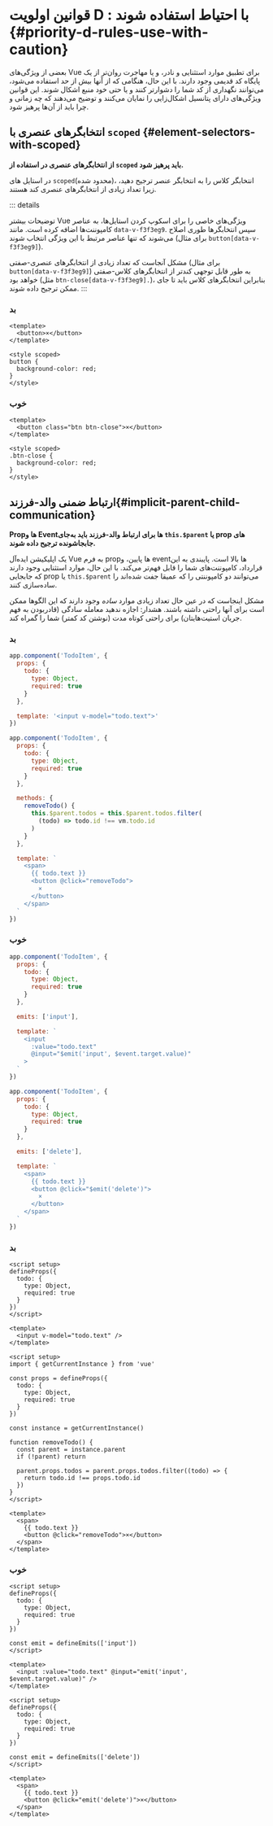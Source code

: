 # قوانین اولویت D : با احتیاط استفاده شوند {#priority-d-rules-use-with-caution}

بعضی از ویژگی‌های Vue برای تطبیق موارد استثنایی و نادر، و یا مهاجرت روان‌تر از یک پایگاه کد قدیمی وجود دارند. با این حال، هنگامی که از آنها بیش از حد استفاده می‌شود، می‌توانند نگهداری از کد شما را دشوارتر کنند و یا حتی خود منبع اشکال شوند. این قوانین ویژگی‌های دارای پتانسیل اشکال‌زایی را نمایان می‌کنند و توضیح می‌دهند که چه زمانی و چرا باید از آن‌ها پرهیز شود.

## انتخابگرهای عنصری با `scoped` {#element-selectors-with-scoped}

**از انتخابگرهای عنصری در استفاده از `scoped` باید پرهیز شود.**

در استایل های `scoped`(محدود شده)، انتخابگر‌ کلاس را به انتخابگر‌ عنصر ترجیح دهید، زیرا تعداد زیادی از انتخابگرهای عنصری کند هستند.

::: details <nav style="display: inline-block; cursor: pointer">توضیحات بیشتر</nav>
Vue ویژگی‌های خاصی را برای اسکوپ کردن استایل‌ها، به عناصر کامپوننت‌ها اضافه کرده است. مانند `data-v-f3f3eg9`. سپس انتخابگر‌ها طوری اصلاح می‌شوند که تنها عناصر مرتبط با این ویژگی انتخاب شوند (برای مثال `button[data-v-f3f3eg9]`).

مشکل آنجاست که تعداد زیادی از انتخابگرهای عنصری-صفتی (برای مثال `button[data-v-f3f3eg9]`) به طور قابل توجهی  کندتر از انتخابگرهای کلاس-صفتی خواهد بود (مثل `btn-close[data-v-f3f3eg9].`)، بنابراین انتخابگرهای کلاس باید تا جای ممکن ترجیح داده شوند.
:::

<div class="style-example style-example-bad">
<h3>بد</h3>

```vue-html
<template>
  <button>×</button>
</template>

<style scoped>
button {
  background-color: red;
}
</style>
```

</div>

<div class="style-example style-example-good">
<h3>خوب</h3>

```vue-html
<template>
  <button class="btn btn-close">×</button>
</template>

<style scoped>
.btn-close {
  background-color: red;
}
</style>
```

</div>

## ارتباط ضمنی والد-فرزند{#implicit-parent-child-communication}

**Propها و Eventها برای ارتباط والد-فرزند باید به‌جای `this.$parent` یا prop های جابجاشونده ترجیح داده شوند.**

یک اپلیکیشن ایده‌آل Vue به فرم propها پایین، و eventها بالا است. پایبندی به این قرارداد، کامپوننت‌های شما را قابل فهم‌تر می‌کند. با این حال، موارد استثنایی وجود دارند که جابجایی prop یا `this.$parent` می‌توانند دو کامپوننتی را که عمیقا جفت شده‌اند را ساده‌سازی کنند.

مشکل اینجاست که در عین حال تعداد زیادی موارد _ساده_ وجود دارند که این الگوها ممکن است برای آنها راحتی داشته باشند. هشدار: اجازه ندهید معامله سادگی (قادربودن به فهم جریان استیت‌هایتان) برای راحتی کوتاه مدت (نوشتن کد کمتر) شما را گمراه کند.

<div class="options-api">

<div class="style-example style-example-bad">
<h3>بد</h3>

```js
app.component('TodoItem', {
  props: {
    todo: {
      type: Object,
      required: true
    }
  },

  template: '<input v-model="todo.text">'
})
```

```js
app.component('TodoItem', {
  props: {
    todo: {
      type: Object,
      required: true
    }
  },

  methods: {
    removeTodo() {
      this.$parent.todos = this.$parent.todos.filter(
        (todo) => todo.id !== vm.todo.id
      )
    }
  },

  template: `
    <span>
      {{ todo.text }}
      <button @click="removeTodo">
        ×
      </button>
    </span>
  `
})
```

</div>

<div class="style-example style-example-good">
<h3>خوب</h3>

```js
app.component('TodoItem', {
  props: {
    todo: {
      type: Object,
      required: true
    }
  },

  emits: ['input'],

  template: `
    <input
      :value="todo.text"
      @input="$emit('input', $event.target.value)"
    >
  `
})
```

```js
app.component('TodoItem', {
  props: {
    todo: {
      type: Object,
      required: true
    }
  },

  emits: ['delete'],

  template: `
    <span>
      {{ todo.text }}
      <button @click="$emit('delete')">
        ×
      </button>
    </span>
  `
})
```

</div>

</div>

<div class="composition-api">

<div class="style-example style-example-bad">
<h3>بد</h3>

```vue
<script setup>
defineProps({
  todo: {
    type: Object,
    required: true
  }
})
</script>

<template>
  <input v-model="todo.text" />
</template>
```

```vue
<script setup>
import { getCurrentInstance } from 'vue'

const props = defineProps({
  todo: {
    type: Object,
    required: true
  }
})

const instance = getCurrentInstance()

function removeTodo() {
  const parent = instance.parent
  if (!parent) return

  parent.props.todos = parent.props.todos.filter((todo) => {
    return todo.id !== props.todo.id
  })
}
</script>

<template>
  <span>
    {{ todo.text }}
    <button @click="removeTodo">×</button>
  </span>
</template>
```

</div>

<div class="style-example style-example-good">
<h3>خوب</h3>

```vue
<script setup>
defineProps({
  todo: {
    type: Object,
    required: true
  }
})

const emit = defineEmits(['input'])
</script>

<template>
  <input :value="todo.text" @input="emit('input', $event.target.value)" />
</template>
```

```vue
<script setup>
defineProps({
  todo: {
    type: Object,
    required: true
  }
})

const emit = defineEmits(['delete'])
</script>

<template>
  <span>
    {{ todo.text }}
    <button @click="emit('delete')">×</button>
  </span>
</template>
```

</div>

</div>
